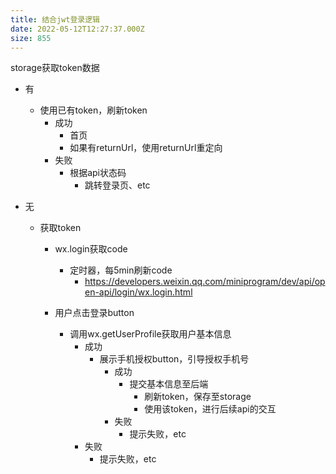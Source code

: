 ```yaml
---
title: 结合jwt登录逻辑
date: 2022-05-12T12:27:37.000Z
size: 855
---
```

storage获取token数据

- 有
  - 使用已有token，刷新token
    - 成功
      - 首页
      - 如果有returnUrl，使用returnUrl重定向
    - 失败
      - 根据api状态码
        - 跳转登录页、etc
  
- 无
  - 获取token
    
    - wx.login获取code 
      - 定时器，每5min刷新code
        - https://developers.weixin.qq.com/miniprogram/dev/api/open-api/login/wx.login.html
    
    - 用户点击登录button
      - 调用wx.getUserProfile获取用户基本信息
        - 成功
          - 展示手机授权button，引导授权手机号
            - 成功
              - 提交基本信息至后端
                - 刷新token，保存至storage
                - 使用该token，进行后续api的交互
            - 失败
              - 提示失败，etc
        - 失败
          - 提示失败，etc
